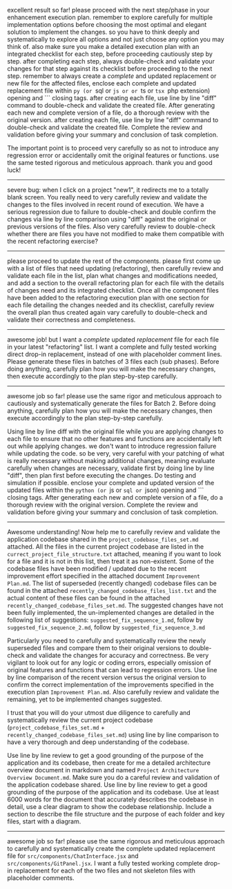 excellent result so far! please proceed with the next step/phase in your enhancement execution plan. remember to explore carefully for multiple implementation options before choosing the most optimal and elegant solution to implement the changes. so you have to think deeply and systematically to explore all options and not just choose any option you may think of. also make sure you make a detailed execution plan with an integrated checklist for each step, before proceeding cautiously step by step. after completing each step, always double-check and validate your changes for that step against its checklist before proceeding to the next step. remember to always create a *complete* and updated replacement or new file for the affected files, enclose each complete and updated replacement file within ```py (or ```sql or ```js or or ```ts or ```tsx ```php extension) opening and ``` closing tags. after creating each file, use line by line "diff" command to double-check and validate the created file. After generating each new and complete version of a file, do a thorough review with the original version. after creating each file, use line by line "diff" command to double-check and validate the created file. Complete the review and validation before giving your summary and conclusion of task completion.

The important point is to proceed very carefully so as not to introduce any regression error or accidentally omit the original features or functions. use the same tested rigorous and meticulous approach. thank you and good luck!

---
severe bug: when I click on a project "new1", it redirects me to a totally blank screen. You really need to very carefully review and validate the changes to the files involved in recent round of execution. We have a serious regression due to failure to double-check and double confirm the changes via line by line comparison using "diff" against the original or previous versions of the files. Also very carefully review to double-check whether there are files you have not modified to make them compatible with the recent refactoring exercise?

---
please proceed to update the rest of the components. please first come up with a list of files that need updating (refactoring), then carefully review and validate each file in the list, plan what changes and modifications needed, and add a section to the overall refactoring plan for each file with the details of changes need and its integrated checklist. Once all the component files have been added to the refactoring execution plan with one section for each file detailing the changes needed and its checklist, carefully review the overall plan thus created again vary carefully to double-check and validate their correctness and completeness.

---
awesome job! but I want a *complete* updated *replacement* file for each file in your latest "refactoring" list. I want a complete and fully tested working direct drop-in replacement, instead of one with placeholder comment lines. Please generate these files in batches of 3 files each (sub phases). Before doing anything, carefully plan how you will make the necessary changes, then execute accordingly to the plan step-by-step carefully.

---
awesome job so far! please use the same rigor and meticulous approach to cautiously and systematically generate the files for Batch 2. Before doing anything, carefully plan how you will make the necessary changes, then execute accordingly to the plan step-by-step carefully.

Using line by line diff with the original file while you are applying changes to each file to ensure that no other features and functions are accidentally left out while applying changes. we don't want to introduce regression failure while updating the code. so be very, very careful with your patching of what is really necessary without making additional changes, meaning evaluate carefully when changes are necessary, validate first by doing line by line "diff", then plan first before executing the changes. Do testing and simulation if possible. enclose your complete and updated version of the updated files within the ```python (or ```js or ```sql or ```json) opening and ``` closing tags. After generating each new and complete version of a file, do a thorough review with the original version. Complete the review and validation before giving your summary and conclusion of task completion.

---
Awesome understanding! Now help me to carefully review and validate the application codebase shared in the `project_codebase_files_set.md` attached. All the files in the current project codebase are listed in the `currect_project_file_structure.txt` attached, meaning if you want to look for a file and it is not in this list, then treat it as non-existent. Some of the codebase files have been modified / updated due to the recent improvement effort specified in the attached document `Improvement Plan.md`. The list of superseded (recently changed) codebase files can be found in the attached `recently_changed_codebase_files_list.txt` and the actual content of these files can be found in the attached `recently_changed_codebase_files_set.md`. The suggested changes have not been fully implemented, the un-implemented changes are detailed in the following list of suggestions: `suggested_fix_sequence_1.md`, follow by `suggested_fix_sequence_2.md`, follow by `suggested_fix_sequence_3.md`

Particularly you need to carefully and systematically review the newly superseded files and compare them to their original versions to double-check and validate the changes for accuracy and correctness. Be very vigilant to look out for any logic or coding errors, especially omission of original features and functions that can lead to regression errors. Use line by line comparison of the recent version versus the original version to confirm the correct implementation of the improvements specified in the execution plan `Improvement Plan.md`. Also carefully review and validate the remaining, yet to be implemented changes suggested. 

I trust that you will do your utmost due diligence to carefully and systematically review the current project codebase (`project_codebase_files_set.md` + `recently_changed_codebase_files_set.md`) using line by line comparison to have a very thorough and deep understanding of the codebase.

Use line by line review to get a good grounding of the purpose of the application and its codebase, then create for me a detailed architecture overview document in markdown and named `Project Architecture Overview Document.md`. Make sure you do a careful review and validation of the application codebase shared. Use line by line review to get a good grounding of the purpose of the application and its codebase. Use at least 6000 words for the document that accurately describes the codebase in detail, use a clear diagram to show the codebase relationship. Include a section to describe the file structure and the purpose of each folder and key files, start with a diagram.

---
awesome job so far! please use the same rigorous and meticulous approach to carefully and systematically create the complete updated replacement file for `src/components/ChatInterface.jsx` and `src/components/GitPanel.jsx`. I want a fully tested working complete drop-in replacement for each of the two files and not skeleton files with placeholder comments.

